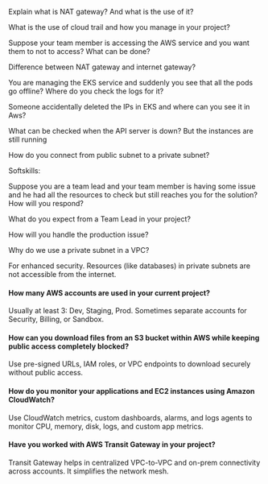 Explain what is NAT gateway? And what is the use of it? 

What is the use of cloud trail and how you manage in your project?

Suppose your team member is accessing the AWS service and you want them to not to access? What can be done? 

Difference between NAT gateway and internet gateway? 

You are managing the EKS service and suddenly you see that all the pods go offline? Where do you check the logs for it? 

Someone accidentally deleted the IPs in EKS and where can you see it in Aws?

What can be checked when the API server is down? But the instances are still running

How do you connect from public subnet to a private subnet? 

Softskills:

Suppose you are a team lead and your team member is having some issue and he had all the resources to check but still reaches you for the solution? How will you respond?

What do you expect from a Team Lead in your project?

How will you handle the production issue?

Why do we use a private subnet in a VPC?

For enhanced security. Resources (like databases) in private subnets are not accessible from the internet.

#### How many AWS accounts are used in your current project?

Usually at least 3: Dev, Staging, Prod. Sometimes separate accounts for Security, Billing, or Sandbox.

#### How can you download files from an S3 bucket within AWS while keeping public access completely blocked?

Use pre-signed URLs, IAM roles, or VPC endpoints to download securely without public access.

#### How do you monitor your applications and EC2 instances using Amazon CloudWatch?

Use CloudWatch metrics, custom dashboards, alarms, and logs agents to monitor CPU, memory, disk, logs, and custom app metrics.

#### Have you worked with AWS Transit Gateway in your project?

Transit Gateway helps in centralized VPC-to-VPC and on-prem connectivity across accounts. It simplifies the network mesh.


